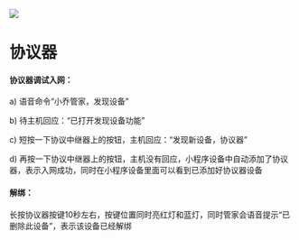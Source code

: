 ![](http://www.cspugoing.com/pcimg/help/protocol.png)

# 协议器

#### 协议器调试入网：

a) 语音命令“小乔管家，发现设备”

b) 待主机回应：“已打开发现设备功能”

c) 短按一下协议中继器上的按钮，主机回应：“发现新设备，协议器”

d) 再按一下协议中继器上的按钮，主机没有回应，小程序设备中自动添加了协议器，表示入网成功，同时在小程序设备里面可以看到已添加好协议器设备



#### 解绑：

长按协议器按键10秒左右，按键位置同时亮红灯和蓝灯，同时管家会语音提示“已删除此设备”，表示该设备已经解绑

